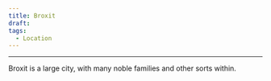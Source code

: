 ```yaml
---
title: Broxit
draft: 
tags:
  - Location
---
```


___

Broxit is a large city, with many noble families and other sorts within.